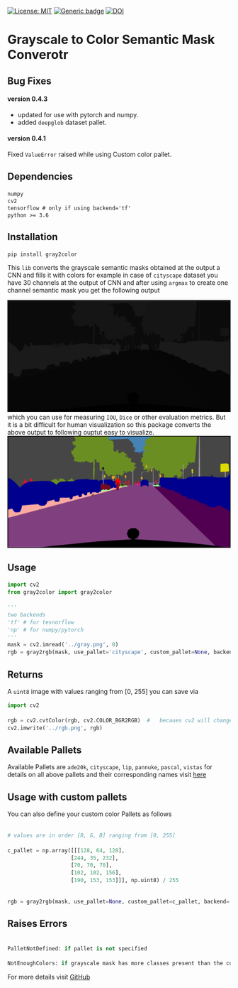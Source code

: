 [![License: MIT](https://img.shields.io/badge/License-MIT-yellow.svg)](https://opensource.org/licenses/MIT)
[![Generic badge](https://img.shields.io/badge/Version-0.4.3-<COLOR>.svg)](https://shields.io/)
[![DOI](https://zenodo.org/badge/357129295.svg)](https://zenodo.org/badge/latestdoi/357129295)



# Grayscale to Color Semantic Mask Converotr

## Bug Fixes
#### version 0.4.3
* updated for use with pytorch and numpy.
* added  `deepglob` dataset pallet.

#### version 0.4.1
Fixed `ValueError` raised while using Custom color pallet.

## Dependencies

```
numpy
cv2
tensorflow # only if using backend='tf'
python >= 3.6
```

## Installation

```
pip install gray2color
```

This `lib` converts the grayscale semantic masks obtained at the output a CNN and fills it with colors for example in case of 
`cityscape` dataset you have 30 channels at the output of CNN and after using `argmax` to create one channel semantic mask you
get the following output

![alt text](https://github.com/Mr-TalhaIlyas/Converting-Grayscale-Semantic-Masks-to-Color/raw/master/screens/gray.png?raw=true)
which you can use for measuring `IOU`, `Dice` or other evaluation metrics. But it is a bit difficult for human visualization so this package 
converts the above output to following ouptut easy to visualize.
![alt text](https://github.com/Mr-TalhaIlyas/Converting-Grayscale-Semantic-Masks-to-Color/raw/master/screens/rgb.png)
## Usage

```python
import cv2
from gray2color import gray2color

'''
two backends
'tf' # for tesnorflow
'np' # for numpy/pytorch
'''
mask = cv2.imread('../gray.png', 0)
rgb = gray2rgb(mask, use_pallet='cityscape', custom_pallet=None, backend='np')

```

## Returns

A `uint8` image with values ranging from [0, 255] you can save via

```python
import cv2

rgb = cv2.cvtColor(rgb, cv2.COLOR_BGR2RGB)  #   becaues cv2 will change color channels before writing
cv2.imwrite('../rgb.png', rgb)
```
## Available Pallets
Available Pallets are `ade20k`, `cityscape`, `lip`, `pannuke`, `pascal`, `vistas` 
for details on all above pallets and their corresponding names visit [here](https://github.com/Mr-TalhaIlyas/Color-Pallets-and-Class-Names-for-Semantic-Segmentation-Datasets)


## Usage with custom pallets
You can also define your custom color Pallets as follows

```python

# values are in order [R, G, B] ranging from [0, 255]

c_pallet = np.array([[[128, 64, 128],
                    [244, 35, 232],
                    [70, 70, 70],
                    [102, 102, 156],
                    [190, 153, 153]]], np.uint8) / 255
```
```python

rgb = gray2rgb(mask, use_pallet=None, custom_pallet=c_pallet, backend='np')
```

## Raises Errors

```python

PalletNotDefined: if pallet is not specified

NotEnoughColors: if grayscale mask has more classes present than the colors in the pallet

```


For more details visit [GitHub](https://github.com/Mr-TalhaIlyas/Converting-Grayscale-Semantic-Masks-to-Color)